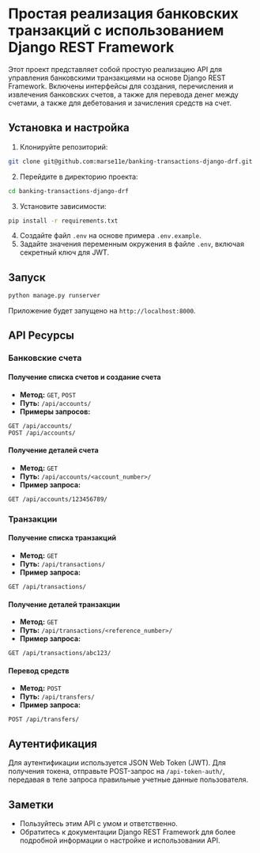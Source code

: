 # Простая реализация банковских транзакций с использованием Django REST Framework

Этот проект представляет собой простую реализацию API для управления банковскими транзакциями на основе Django REST Framework. Включены интерфейсы для создания, перечисления и извлечения банковских счетов, а также для перевода денег между счетами, а также для дебетования и зачисления средств на счет.

## Установка и настройка

1. Клонируйте репозиторий:

```bash
git clone git@github.com:marse11e/banking-transactions-django-drf.git
```

2. Перейдите в директорию проекта:

```bash
cd banking-transactions-django-drf
```

3. Установите зависимости:

```bash
pip install -r requirements.txt
```

4. Создайте файл `.env` на основе примера `.env.example`.
5. Задайте значения переменным окружения в файле `.env`, включая секретный ключ для JWT.

## Запуск

```bash
python manage.py runserver
```

Приложение будет запущено на `http://localhost:8000`.

## API Ресурсы

### Банковские счета

#### Получение списка счетов и создание счета

- **Метод:** `GET`, `POST`
- **Путь:** `/api/accounts/`
- **Примеры запросов:**

```plaintext
GET /api/accounts/
POST /api/accounts/
```

#### Получение деталей счета

- **Метод:** `GET`
- **Путь:** `/api/accounts/<account_number>/`
- **Пример запроса:**

```plaintext
GET /api/accounts/123456789/
```

### Транзакции

#### Получение списка транзакций

- **Метод:** `GET`
- **Путь:** `/api/transactions/`
- **Пример запроса:**

```plaintext
GET /api/transactions/
```

#### Получение деталей транзакции

- **Метод:** `GET`
- **Путь:** `/api/transactions/<reference_number>/`
- **Пример запроса:**

```plaintext
GET /api/transactions/abc123/
```

#### Перевод средств

- **Метод:** `POST`
- **Путь:** `/api/transfers/`
- **Пример запроса:**

```plaintext
POST /api/transfers/
```

## Аутентификация

Для аутентификации используется JSON Web Token (JWT). Для получения токена, отправьте POST-запрос на `/api-token-auth/`, передавая в теле запроса правильные учетные данные пользователя.

## Заметки

- Пользуйтесь этим API с умом и ответственно.
- Обратитесь к документации Django REST Framework для более подробной информации о настройке и использовании API.